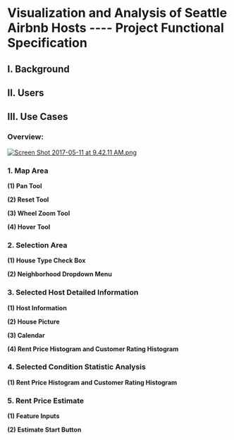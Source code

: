 # Visualization and Analysis of Seattle Airbnb Hosts  ---- Project Functional Specification

## I. Background

## II. Users

## III. Use Cases

### Overview:

[![Screen Shot 2017-05-11 at 9.42.11 AM.png](https://s11.postimg.org/7mwt64f5f/Screen_Shot_2017-05-11_at_9.42.11_AM.png)](https://postimg.org/image/yxi4e1i27/)

### 1. Map Area

**(1) Pan Tool**

**(2) Reset Tool**

**(3) Wheel Zoom Tool**

**(4) Hover Tool**

### 2. Selection Area

**(1) House Type Check Box**

**(2) Neighborhood Dropdown Menu**

### 3. Selected Host Detailed Information

**(1) Host Information**

**(2) House Picture**

**(3) Calendar**

**(4) Rent Price Histogram and Customer Rating Histogram**

### 4. Selected Condition Statistic Analysis

**(1) Rent Price Histogram and Customer Rating Histogram**

### 5. Rent Price Estimate

**(1) Feature Inputs**

**(2) Estimate Start Button**
